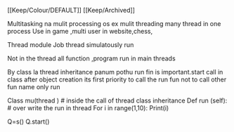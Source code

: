 [[Keep/Colour/DEFAULT]] [[Keep/Archived]] 

Multitasking na mulit processing os ex 
 mulit threading many thread in one process 
 Use in game ,multi user in website,chess,

Thread module
Job thread simulatously run 

Not in the thread all function ,program run in main threads




By class la thread inheritance panum pothu run fin is important.start call in class after object creation its first priority to call the run fun not to call other fun name only run 

Class mu(thread ) # inside the call of thread class inheritance
Def run (self): # over write the run in thread 
For i in range(1,10):
Print(i)

Q=s()
Q.start()
